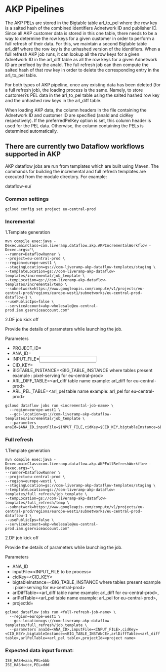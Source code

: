 # AKP Pipelines
The AKP PELs are stored in the Bigtable table arl_to_pel where the row key is a salted hash of the combined identifiers Adnetwork ID and publisher ID. Since all AKP customer data is stored in this one table, there needs to be a way to determine the row keys for a given customer in order to perform a full refresh of their data. For this, we maintain a second Bigtable table arl_diff where the row key is the unhashed version of the identifiers. When a full refresh AKP job runs, it can lookup all the row keys for a given Adnetwork ID in the arl_diff table as all the row keys for a given Adnetwork ID are prefixed by the anaId. The full refresh job can then compute the salted hash of that row key in order to delete the corresponding entry in the arl_to_pel table. 

For both types of AKP pipeline, once any existing data has been deleted (for a full refresh job), the loading process is the same. Namely, to store customer?s PEL data in the arl_to_pel table using the salted hashed row key and the unhashed row keys in the arl_diff table.

When loading AKP data, the column headers in the file containing the Adnetwork ID and customer ID are specified (anaId and cidKey respectively). If the preferredPelKey option is set, this column header is used for the PEL data. Otherwise, the column containing the PELs is determined automatically. 

## There are currently two Dataflow workflows supported in AKP
AKP dataflow jobs are run from templates which are built using Maven. The commands for building the incremental and full refresh templates are executed from the module directory. For example: 

dataflow-eu/

### Common settings
`gcloud config set project eu-central-prod`

### Incremental
1.Template generation

```$xslt
mvn compile exec:java -Dexec.mainClass=com.liveramp.dataflow.akp.AKPIncrementalWorkflow -Dexec.args="\
--runner=DataflowRunner \
--project=eu-central-prod \
--region=europe-west1 \
--stagingLocation=gs://com-liveramp-akp-dataflow-templates/staging \
--templateLocation=gs://com-liveramp-akp-dataflow-templates/incremental/job_template \
--tempLocation=gs://com-liveramp-akp-dataflow-templates/incremental/temp \
--subnetwork=https://www.googleapis.com/compute/v1/projects/eu-central-prod/regions/europe-west1/subnetworks/eu-central-prod-dataflow-1 \
--usePublicIps=false \
--serviceAccount=akp-wholesale@eu-central-prod.iam.gserviceaccount.com"
```

2.DF job kick off 

Provide the details of parameters while launching the job.

Parameters
- PROJECT_ID=<project name where job needs to be run ideally eu-central-prod>
- ANA_ID=<ana id>
- INPUT_FILE=<input file to be processed>
- CID_KEY=<cid key>
- BIGTABLE_INSTANCE=<BIG_TABLE_INSTANCE where tables present example : pixel-serving for eu-central-prod> 
- ARL_DIFF_TABLE=<arl_diff table name example: arl_diff for eu-central-prod>
- ARL_PEL_TABLE=<arl_pel table name example: arl_pel for eu-central-prod>


```$xslt
gcloud dataflow jobs run <incremental-job-name> \
  --region=europe-west1 \
  --gcs-location=gs://com-liveramp-akp-dataflow-templates/incremental/job_template \
  --parameters anaId=$ANA_ID,inputFile=$INPUT_FILE,cidKey=$CID_KEY,bigtableInstance=$BIGTABLE_INSTANCE,arlDiffTable=$ARL_DIFF_TABLE,arlPelTable=$ARL_PEL_TABLE,projectId=$PROJECT_ID
```

### Full refresh
1.Template generation
```$xslt
mvn compile exec:java -Dexec.mainClass=com.liveramp.dataflow.akp.AKPFullRefreshWorkflow -Dexec.args="\
--runner=DataflowRunner \
--project=eu-central-prod \
--region=europe-west1 \
--stagingLocation=gs://com-liveramp-akp-dataflow-templates/staging \
--templateLocation=gs://com-liveramp-akp-dataflow-templates/full_refresh/job_template \
--tempLocation=gs://com-liveramp-akp-dataflow-templates/full_refresh/temp \
--subnetwork=https://www.googleapis.com/compute/v1/projects/eu-central-prod/regions/europe-west1/subnetworks/eu-central-prod-dataflow-1 \
--usePublicIps=false \
--serviceAccount=akp-wholesale@eu-central-prod.iam.gserviceaccount.com"
```

2.DF job kick off

Provide the details of parameters while launching the job.


Parameters
- ANA_ID
- inputFile=<INPUT_FILE to be process>
- cidKey=<CID_KEY>
- bigtableInstance=<BIG_TABLE_INSTANCE where tables present example : pixel-serving for eu-central-prod> 
- arlDiffTable=<arl_diff table name example: arl_diff for eu-central-prod>,
- arlPelTable=<arl_pel table name example: arl_pel for eu-central-prod>,
- projectId=<project name where job needs to be run ideally eu-central-prod>


```$xslt
gcloud dataflow jobs run <full-refresh-job-name> \
  --region=europe-west1 \
  --gcs-location=gs://com-liveramp-akp-dataflow-templates/full_refresh/job_template \
  --parameters anaId=<ANA_ID>,inputFile=<INPUT_FILE>,cidKey=<CID_KEY>,bigtableInstance=<BIG_TABLE_INSTANCE>,arlDiffTable=<arl_diff table>,arlPelTable=<arl_pel table>,projectId=<project name>
```


### Expected data input format:
```$xslt
ISE_HASH=aaa,PEL=bbb
ISE_HASH=ccc,PEL=ddd
```

